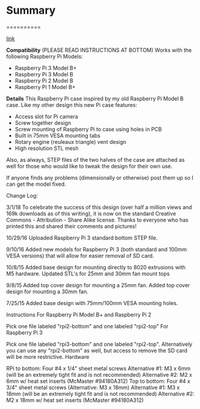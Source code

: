 # Summary
==========

[link](https://www.thingiverse.com/thing:922740)

**Compatibility** (PLEASE READ INSTRUCTIONS AT BOTTOM)
Works with the following Raspberry Pi Models:

* Raspberry Pi 3 Model B+
* Raspberry Pi 3 Model B
* Raspberry Pi 2 Model B
* Raspberry Pi 1 Model B+

**Details**
This Raspberry Pi case inspired by my old Raspberry Pi Model B case. Like my other design this new Pi case features:

* Access slot for Pi camera
* Screw together design
* Screw mounting of Raspberry Pi to case using holes in PCB
* Built in 75mm VESA mounting tabs
* Rotary engine (reuleaux triangle) vent design
* High resolution STL mesh

Also, as always, STEP files of the two halves of the case are attached as well for those who would like to tweak the design for their own use.

If anyone finds any problems (dimensionally or otherwise) post them up so I can get the model fixed.

Change Log:

3/1/18
To celebrate the success of this design (over half a million views and 169k downloads as of this writing), it is now on the standard Creative Commons - Attribution - Share Alike license. Thanks to everyone who has printed this and shared their comments and pictures!

10/29/16
Uploaded Raspberry Pi 3 standard bottom STEP file.

9/10/16
Added new models for Raspberry Pi 3 (both standard and 100mm VESA versions) that will allow for easier removal of SD card.

10/8/15
Added base design for mounting directly to 8020 extrusions with M5 hardware.
Updated STL's for 25mm and 30mm fan mount tops

9/8/15
Added top cover design for mounting a 25mm fan.
Added top cover design for mounting a 30mm fan.

7/25/15
Added base design with 75mm/100mm VESA mounting holes.

Instructions
For Raspberry Pi Model B+ and Raspberry Pi 2

Pick one file labeled "rpi2-bottom" and one labeled "rpi2-top"
For Raspberry Pi 3

Pick one file labeled "rpi3-bottom" and one labeled "rpi2-top". Alternatively you can use any "rpi2-bottom" as well, but access to remove the SD card will be more restrictive.
Hardware

RPi to bottom: Four #4 x 1/4" sheet metal screws
Alternative #1: M3 x 6mm (will be an extremely tight fit and is not recommended)
Alternative #2: M2 x 6mm w/ heat set inserts (McMaster #94180A312)
Top to bottom: Four #4 x 3/4" sheet metal screws (Alternative: M3 x 18mm)
Alternative #1: M3 x 18mm (will be an extremely tight fit and is not recommended)
Alternative #2: M2 x 18mm w/ heat set inserts (McMaster #94180A312)